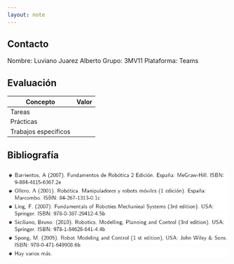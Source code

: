 ```yaml
---
layout: note
---
```


## Contacto

Nombre: Luviano Juarez Alberto
Grupo: 3MV11
Plataforma: Teams

## Evaluación
|Concepto|Valor|
|-|-|
|Tareas||
|Prácticas||
|Trabajos específicos||

## Bibliografía
![de23b04b63a617c7d33353fa836e27ca.png](../../img/5b3125bdc969497bb598f5e378a62e05.png)